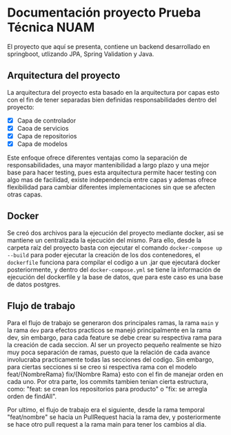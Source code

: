 # Documentación proyecto Prueba Técnica NUAM

El proyecto que aquí se presenta, contiene un backend desarrollado en springboot, utlizando JPA, Spring Validation y Java.

## Arquitectura del proyecto

La arquitectura del proyecto esta basado en la arquitectura por capas esto con el fin de tener separadas bien definidas responsabilidades dentro del proyecto:

- [x] Capa de controlador
- [x] Caoa de servicios
- [x] Capa de repositorios
- [x] Capa de modelos

Este enfoque ofrece diferentes ventajas como la separación de responsabilidades, una mayor mantenibilidad a largo plazo y una mejor base para hacer testing, pues esta arquitectura permite hacer testing con algo mas de facilidad, existe independencia entre capas y ademas ofrece flexibilidad para cambiar diferentes implementaciones sin que se afecten otras capas.

## Docker

Se creó dos archivos para la ejecución del proyecto mediante docker, asi se mantiene un centralizada la ejecución del mismo. Para ello, desde la carpeta raíz del proyecto basta con ejecutar el comando `docker-compose up --build` para poder ejecutar la creación de los dos contenedores, el `dockerfile` funciona para compilar el codigo a un .jar que ejecutará docker posteriormente, y dentro del `docker-compose.yml` se tiene la información de ejecución del dockerfile y la base de datos, que para este caso es una base de datos postgres.

## Flujo de trabajo

Para el flujo de trabajo se generaron dos principales ramas, la rama `main` y la rama `dev` para efectos practicos se manejó principalmente en la rama dev, sin embargo, para cada feature se debe crear su respectiva rama para la creación de cada seccion. Al ser un proyecto pequeño realmente se hizo muy poca separación de ramas, puesto que la relación de cada avance involucraba practicamente todas las secciones del codigo. Sin embargo, para ciertas secciones si se creo si respectiva rama con el modelo feat/{NombreRama} fix/{Nombre Rama} esto con el fin de manejar orden en cada uno.
Por otra parte, los commits tambien tenian cierta estructura, como: "feat: se crean los repositorios para producto" o "fix: se arregla orden de findAll".

Por ultimo, el flujo de trabajo era el siguiente, desde la rama temporal "feat/nombre" se hacia un PullRequest hacia la rama dev, y posteriormente se hace otro pull request a la rama main para tener los cambios al dia.
